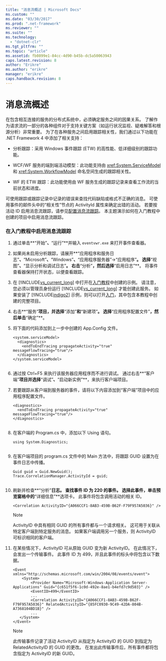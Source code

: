 ```yaml
---
title: "消息流概述 | Microsoft Docs"
ms.custom: ""
ms.date: "03/30/2017"
ms.prod: ".net-framework"
ms.reviewer: ""
ms.suite: ""
ms.technology: 
  - "dotnet-clr"
ms.tgt_pltfrm: ""
ms.topic: "article"
ms.assetid: fb0899e1-84cc-4d90-b45b-dc5a50063943
caps.latest.revision: 8
author: "Erikre"
ms.author: "erikre"
manager: "erikre"
caps.handback.revision: 8
---
```

# 消息流概述
在包含相互连接的服务的分布式系统中，必须确定服务之间的因果关系。  了解作为请求流的一部分的各种组件对于支持关键方案（如运行状况监视、疑难解答和根源分析）非常重要。  为了在各种服务之间启用跟踪相关性，我们通过以下功能在 .NET Framework 4 中添加了相关支持：  
  
-   分析跟踪：采用 Windows 事件跟踪 \(ETW\) 的高性能、低详细级别的跟踪功能。  
  
-   WCF\/WF 服务的端到端活动模型：此功能支持由 <xref:System.ServiceModel> 和 <xref:System.WorkflowModel> 命名空间生成的跟踪相关性。  
  
-   WF 的 ETW 跟踪：此功能使用由 WF 服务生成的跟踪记录来查看工作流的当前状态和进度。  
  
 可使用跟踪或跟踪记录中记录的错误来查找代码缺陷或格式不正确的消息。  可使用事件的邮件头中的“相关性”节点的 ActivityId 属性来确定出错的活动。  若要按活动 ID 启用消息流跟踪，请参见[配置消息流跟踪](../../../../docs/framework/wcf/diagnostics/etw/configuring-message-flow-tracing.md)。  本主题演示如何在入门教程中创建的项目中启用消息流跟踪。  
  
### 在入门教程中启用消息流跟踪  
  
1.  通过单击**“开始”**、**“运行”**并输入 `eventvwr.exe` 来打开事件查看器。  
  
2.  如果尚未启用分析跟踪，请展开**“应用程序和服务日志”**、**“Microsoft”**、**“Windows”**、**“应用程序服务器”\-\>“应用程序”**。  选择**“视图”**、**“显示分析和调试日志”**。  右击**“分析”**，然后选择**“启用日志”**。  将事件查看器保持打开状态，以便查看跟踪。  
  
3.  在 [!INCLUDE[vs_current_long](../../../../includes/vs-current-long-md.md)] 中打开在[入门教程](../../../../docs/framework/wcf/getting-started-tutorial.md)中创建的示例。  请注意，您必须以管理员身份运行 [!INCLUDE[vs_current_long](../../../../includes/vs-current-long-md.md)] 才能创建此服务。  如果安装了 [!INCLUDE[indigo2](../../../../includes/indigo2-md.md)] 示例，则可以打开[入门](../../../../docs/framework/wcf/samples/getting-started-sample.md)，其中包含本教程中创建的完整项目。  
  
4.  右击**“服务”**项目，并选择**“添加”**和**“新建项”**。  选择**“应用程序配置文件”**，然后单击**“确定”**。  
  
5.  将下面的代码添加到上一步中创建的 App.Config 文件。  
  
    ```  
    <system.serviceModel>  
      <diagnostics>  
        <endToEndTracing propagateActivity="true" messageFlowTracing="true"/>  
      </diagnostics>  
    </system.serviceModel>  
  
    ```  
  
6.  通过按 Ctrl\+F5 来执行该服务器应用程序而不进行调试。  通过右击**“客户端”**项目并选择**“调试”**、**“启动新实例”**，来执行客户端项目。  
  
7.  若要跟踪从客户端到服务器的事件，请将以下内容添加到“客户端”项目中的应用程序配置文件。  
  
    ```  
    <diagnostics>  
      <endToEndTracing propagateActivity="true" messageFlowTracing="true"/>  
    </diagnostics>  
  
    ```  
  
8.  在客户端的 Program.cs 中，添加以下 Using 语句。  
  
    ```  
    using System.Diagnostics;  
  
    ```  
  
9. 在客户端项目的 program.cs 文件中的 Main 方法中，将跟踪 GUID 设置为在事件日志中传播。  
  
    ```  
    Guid guid = Guid.NewGuid();  
    Trace.CorrelationManager.ActivityId = guid;  
  
    ```  
  
10. 刷新并检查**“分析”**日志。  查找事件 ID 为 220 的事件。  选择此事件，单击预览窗格中的**“详细信息”**选项卡。  此事件将包含调用活动的相关 ID。  
  
    ```  
    <Correlation ActivityID="{A066CCF1-8AB3-459B-B62F-F79F957A5036}" />  
    ```  
  
    > [!NOTE]
    >  ActivityID 中具有相同 GUID 的所有事件都与一个请求相关。  这可用于关联从特定客户端到特定服务的消息。  如果客户端调用另一个服务，则 ActivityID 可标识相同的客户端。  
  
11. 在某些情况下，ActivityID 可从原始 GUID 变为新 ActivityID。  在此情况下，会发出一个传输事件。  此事件 ID 为 499，并且此事件的标头中将包含以下数据。  
  
    ```  
    <Event xmlns="http://schemas.microsoft.com/win/2004/08/events/event">  
        <System>  
            <Provider Name="Microsoft-Windows-Application Server-Applications" Guid="{c651f5f6-1c0d-492e-8ae1-b4efd7c9d503}" />   
            <EventID>499</EventID>   
            ...  
            <Correlation ActivityID="{A066CCF1-8AB3-459B-B62F-F79F957A5036}" RelatedActivityID="{85FC0930-9C49-42DA-804B-A7368104BD1B}" />   
            ...  
       </System>  
    </Event>  
    ```  
  
    > [!NOTE]
    >  此传输事件记录了活动 ActivityID 从指定为 ActivityID 的 GUID 到指定为 RelatedActivityID 的 GUID 的更改。  在发出此传输事件后，所有事件都将包含指定为 ActivityID 的新 GUID。